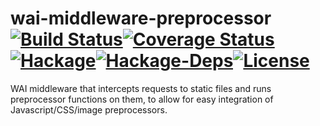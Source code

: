 # wai-middleware-preprocessor [![Build Status](https://travis-ci.org/taktoa/wai-middleware-preprocessor.svg)](https://travis-ci.org/taktoa/wai-middleware-preprocessor)[![Coverage Status](https://coveralls.io/repos/taktoa/wai-middleware-preprocessor/badge.png?branch=master)](https://coveralls.io/r/taktoa/wai-middleware-preprocessor?branch=master)[![Hackage](https://img.shields.io/hackage/v/wai-middleware-preprocessor.svg)](https://hackage.haskell.org/package/wai-middleware-preprocessor)[![Hackage-Deps](https://img.shields.io/hackage-deps/v/wai-middleware-preprocessor.svg)](http://packdeps.haskellers.com/feed?needle=wai-middleware-preprocessor)[![License](https://img.shields.io/badge/license-GPLv3-blue.svg)](https://www.gnu.org/licenses/quick-guide-gplv3.html)

WAI middleware that intercepts requests to static files and runs preprocessor functions on them, to allow for easy integration of Javascript/CSS/image preprocessors.

